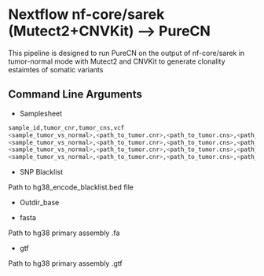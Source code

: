 

# Nextflow nf-core/sarek (Mutect2+CNVKit) --> PureCN

This pipeline is designed to run PureCN on the output of nf-core/sarek in tumor-normal mode with Mutect2 and CNVKit to generate clonality estaimtes of somatic variants

## Command Line Arguments

- Samplesheet

```bash
sample_id,tumor_cnr,tumor_cns,vcf
<sample_tumor_vs_normal>,<path_to_tumor.cnr>,<path_to_tumor.cns>,<path_to_filtered.vcf.gz>
<sample_tumor_vs_normal>,<path_to_tumor.cnr>,<path_to_tumor.cns>,<path_to_filtered.vcf.gz>
<sample_tumor_vs_normal>,<path_to_tumor.cnr>,<path_to_tumor.cns>,<path_to_filtered.vcf.gz>
<sample_tumor_vs_normal>,<path_to_tumor.cnr>,<path_to_tumor.cns>,<path_to_filtered.vcf.gz>
```

- SNP Blacklist

Path to hg38_encode_blacklist.bed file

- Outdir_base

- fasta

Path to hg38 primary assembly .fa

- gtf

Path to hg38 primary assembly .gtf